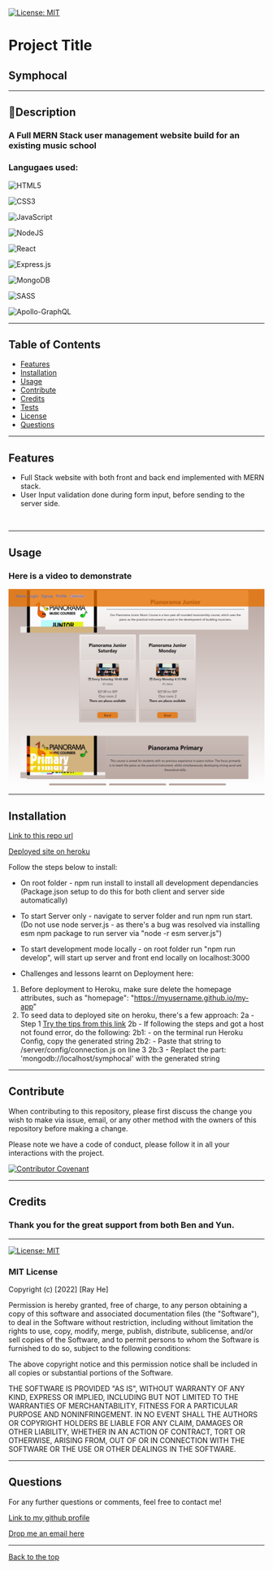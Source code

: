 [![License: MIT](https://img.shields.io/badge/License-MIT-yellow.svg)](https://opensource.org/licenses/MIT) 
# Project Title

## Symphocal

 --- 

## 📖Description

### A Full MERN Stack user management website build for an existing music school

### Langugaes used: 
![HTML5](https://img.shields.io/badge/html5-%23E34F26.svg?style=for-the-badge&logo=html5&logoColor=white)

![CSS3](https://img.shields.io/badge/css3-%231572B6.svg?style=for-the-badge&logo=css3&logoColor=white)

![JavaScript](https://img.shields.io/badge/javascript-%23323330.svg?style=for-the-badge&logo=javascript&logoColor=%23F7DF1E)

![NodeJS](https://img.shields.io/badge/node.js-6DA55F?style=for-the-badge&logo=node.js&logoColor=white)

![React](https://img.shields.io/badge/react-%2320232a.svg?style=for-the-badge&logo=react&logoColor=%2361DAFB)

![Express.js](https://img.shields.io/badge/express.js-%23404d59.svg?style=for-the-badge&logo=express&logoColor=%2361DAFB)

![MongoDB](https://img.shields.io/badge/MongoDB-%234ea94b.svg?style=for-the-badge&logo=mongodb&logoColor=white)

![SASS](https://img.shields.io/badge/SASS-hotpink.svg?style=for-the-badge&logo=SASS&logoColor=white)

![Apollo-GraphQL](https://img.shields.io/badge/-ApolloGraphQL-311C87?style=for-the-badge&logo=apollo-graphql)

 --- 

## Table of Contents

- [Features](#features)
- [Installation](#installation)
- [Usage](#usage)
- [Contribute](#contribute)
- [Credits](#credits)
- [Tests](#tests)
- [License](#license)
- [Questions](#questions)

 --- 

## Features 
* Full Stack website with both front and back end implemented with MERN stack.
* User Input validation done during form input, before sending to the server side.
<br/>

 --- 

## Usage

### Here is a video to demonstrate 

![Usage sample video.](./client/src/assets/images/Demophoto.jpg)

 --- 

## Installation

[Link to this repo url](https://github.com/DevRayHE/symphocal)

[Deployed site on heroku](https://shrouded-woodland-70359.herokuapp.com/)

Follow the steps below to install: 

- On root folder - npm run install to install all development dependancies (Package.json setup to do this for both client and server side automatically)

- To start Server only - navigate to server folder and run npm run start. (Do not use node server.js - as there's a bug was resolved via installing esm npm package to run server via "node -r esm server.js")

- To start development mode locally - on root folder run "npm run develop", will start up server and front end locally on localhost:3000

- Challenges and lessons learnt on Deployment here:
1. Before deployment to Heroku, make sure delete the homepage attributes, such as "homepage": "https://myusername.github.io/my-app"
2. To seed data to deployed site on heroku, there's a few approach:
  2a - Step 1 [Try the tips from this link](https://stackoverflow.com/questions/32103222/how-to-seed-data-for-a-nodemongo-app-deployed-to-heroku)
  2b - If following the steps and got a host not found error, do the following:
    2b1: - on the terminal run Heroku Config, copy the generated string
    2b2: - Paste that string to /server/config/connection.js on line 3
    2b:3 - Replact the part: 'mongodb://localhost/symphocal' with the generated string

 --- 

## Contribute

When contributing to this repository, please first discuss the change you wish to make via issue, email, or any other method with the owners of this repository before making a change.

Please note we have a code of conduct, please follow it in all your interactions with the project.

[![Contributor Covenant](https://img.shields.io/badge/Contributor%20Covenant-2.1-4baaaa.svg)](https://www.contributor-covenant.org/version/2/1/code_of_conduct/code_of_conduct.md)

 --- 

## Credits 
### Thank you for the great support from both Ben and Yun.

 --- 

[![License: MIT](https://img.shields.io/badge/License-MIT-yellow.svg)](https://opensource.org/licenses/MIT) 
### MIT License

Copyright (c) [2022] [Ray He]

Permission is hereby granted, free of charge, to any person obtaining a copy
of this software and associated documentation files (the "Software"), to deal
in the Software without restriction, including without limitation the rights
to use, copy, modify, merge, publish, distribute, sublicense, and/or sell
copies of the Software, and to permit persons to whom the Software is
furnished to do so, subject to the following conditions:

The above copyright notice and this permission notice shall be included in all
copies or substantial portions of the Software.

THE SOFTWARE IS PROVIDED "AS IS", WITHOUT WARRANTY OF ANY KIND, EXPRESS OR
IMPLIED, INCLUDING BUT NOT LIMITED TO THE WARRANTIES OF MERCHANTABILITY,
FITNESS FOR A PARTICULAR PURPOSE AND NONINFRINGEMENT. IN NO EVENT SHALL THE
AUTHORS OR COPYRIGHT HOLDERS BE LIABLE FOR ANY CLAIM, DAMAGES OR OTHER
LIABILITY, WHETHER IN AN ACTION OF CONTRACT, TORT OR OTHERWISE, ARISING FROM,
OUT OF OR IN CONNECTION WITH THE SOFTWARE OR THE USE OR OTHER DEALINGS IN THE
SOFTWARE.

 --- 

## Questions

For any further questions or comments, feel free to contact me!

[Link to my github profile](https://github.com/devrayhe/)

[Drop me an email here](mailto:devrayhe@gmail.com)

 --- 

[Back to the top](#project-title)